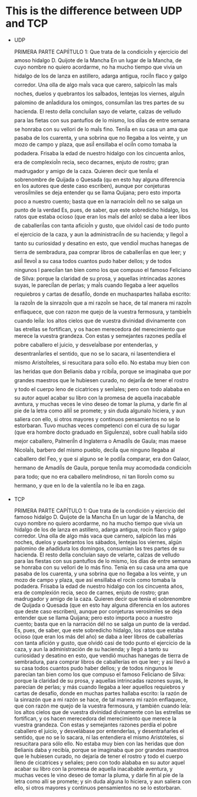 # This is the difference between UDP and TCP

 * UDP
    
    PRIMERA PARTE
    CAPIÌTULO 1: Que trata de la condicioÌn y ejercicio del  amoso hidalgo D. Quijote de la Mancha
    En un lugar de la Mancha, de cuyo nombre no quiero acordarme, no ha mucho tiempo que vivi a un hidalgo de los de lanza en astillero, adarga antigua, rociÌn flaco y galgo corredor. Una olla de algo maÌs vaca que car ero, salpicoÌn las maÌs noches, duelos y quebrantos los saÌbados, lentejas los viernes, alguÌn palomino de anÌadidura los  omingos, consumiÌan las tres partes de su hacienda. El resto della concluiÌan sayo de velarte, calzas de velludo para las fie tas con sus pantuflos de lo mismo, los diÌas de entre semana se honraba con su vellori de lo maÌs fino. TeniÌa en su casa un  ama que pasaba de los cuarenta, y una sobrina que no llegaba a los veinte, y un mozo de campo y plaza, que asiÌ ensillaba el  ociÌn como tomaba la podadera. Frisaba la edad de nuestro hidalgo con los cincuenta anÌos, era de complexioÌn recia, seco de carnes, enjuto de rostro; gran madrugador y amigo de la caza. Quieren decir que teniÌa el sobrenombre de Quijada o Quesada (qu  en esto hay alguna diferencia en los autores que deste caso escriben), aunque por conjeturas verosiÌmiles se deja entender qu  se llama Quijana; pero esto importa poco a nuestro cuento; basta que en la narracioÌn deÌl no se salga un punto de la verdad  Es, pues, de saber, que este sobredicho hidalgo, los ratos que estaba ocioso (que eran los maÌs del anÌo) se daba a leer lib os de caballeriÌas con tanta aficioÌn y gusto, que olvidoÌ casi de todo punto el ejercicio de la caza, y aun la administraci Ìn de su hacienda; y llegoÌ a tanto su curiosidad y desatino en esto, que vendioÌ muchas hanegas de tierra de sembradura, pa a comprar libros de caballeriÌas en que leer; y asiÌ llevoÌ a su casa todos cuantos pudo haber dellos; y de todos ningunos l  pareciÌan tan bien como los que compuso el famoso Feliciano de Silva: porque la claridad de su prosa, y aquellas intrincadas  azones suyas, le pareciÌan de perlas; y maÌs cuando llegaba a leer aquellos requiebros y cartas de desafiÌo, donde en muchas partes hallaba escrito: la razoÌn de la sinrazoÌn que a mi razoÌn se hace, de tal manera mi razoÌn enflaquece, que con razo n me quejo de la vuestra fermosura, y tambieÌn cuando leiÌa: los altos cielos que de vuestra divinidad divinamente con las e trellas se fortifican, y os hacen merecedora del merecimiento que merece la vuestra grandeza. Con estas y semejantes razones pe diÌa el pobre caballero el juicio, y desvelaÌbase por entenderlas, y desentranÌarles el sentido, que no se lo sacara, ni las entendiera el mismo AristoÌteles, si resucitara para soÌlo ello. No estaba muy bien con las heridas que don Belianis daba y r cibiÌa, porque se imaginaba que por grandes maestros que le hubiesen curado, no dejariÌa de tener el rostro y todo el cuerpo  leno de cicatrices y senÌales; pero con todo alababa en su autor aquel acabar su libro con la promesa de aquella inacabable av ntura, y muchas veces le vino deseo de tomar la pluma, y darle fin al pie de la letra como alliÌ se promete; y sin duda alguna lo hiciera, y aun saliera con ello, si otros mayores y continuos pensamientos no se lo estorbaran.
    Tuvo muchas veces competenci  con el cura de su lugar (que era hombre docto graduado en SiguÌenza), sobre cuaÌl habiÌa sido mejor caballero, PalmeriÌn d  Inglaterra o AmadiÌs de Gaula; mas maese NicolaÌs, barbero del mismo pueblo, deciÌa que ninguno llegaba al caballero del Fe o, y que si alguno se le podiÌa comparar, era don Galaor, hermano de AmadiÌs de Gaula, porque teniÌa muy acomodada condicioÌ n para todo; que no era caballero melindroso, ni tan lloroÌn como su hermano, y que en lo de la valentiÌa no le iba en zaga.

 * TCP
    
    PRIMERA PARTE
    CAPÍTULO 1: Que trata de la condición y ejercicio del famoso hidalgo D. Quijote de la Mancha
    En un lugar de la Mancha, de cuyo nombre no quiero acordarme, no ha mucho tiempo que vivía un hidalgo de los de lanza en astillero, adarga antigua, rocín flaco y galgo corredor. Una olla de algo más vaca que carnero, salpicón las más noches, duelos y quebrantos los sábados, lentejas los viernes, algún palomino de añadidura los domingos, consumían las tres partes de su hacienda. El resto della concluían sayo de velarte, calzas de velludo para las fiestas con sus pantuflos de lo mismo, los días de entre semana se honraba con su vellori de lo más fino. Tenía en su casa una ama que pasaba de los cuarenta, y una sobrina que no llegaba a los veinte, y un mozo de campo y plaza, que así ensillaba el rocín como tomaba la podadera. Frisaba la edad de nuestro hidalgo con los cincuenta años, era de complexión recia, seco de carnes, enjuto de rostro; gran madrugador y amigo de la caza. Quieren decir que tenía el sobrenombre de Quijada o Quesada (que en esto hay alguna diferencia en los autores que deste caso escriben), aunque por conjeturas verosímiles se deja entender que se llama Quijana; pero esto importa poco a nuestro cuento; basta que en la narración dél no se salga un punto de la verdad. Es, pues, de saber, que este sobredicho hidalgo, los ratos que estaba ocioso (que eran los más del año) se daba a leer libros de caballerías con tanta afición y gusto, que olvidó casi de todo punto el ejercicio de la caza, y aun la administración de su hacienda; y llegó a tanto su curiosidad y desatino en esto, que vendió muchas hanegas de tierra de sembradura, para comprar libros de caballerías en que leer; y así llevó a su casa todos cuantos pudo haber dellos; y de todos ningunos le parecían tan bien como los que compuso el famoso Feliciano de Silva: porque la claridad de su prosa, y aquellas intrincadas razones suyas, le parecían de perlas; y más cuando llegaba a leer aquellos requiebros y cartas de desafío, donde en muchas partes hallaba escrito: la razón de la sinrazón que a mi razón se hace, de tal manera mi razón enflaquece, que con razón me quejo de la vuestra fermosura, y también cuando leía: los altos cielos que de vuestra divinidad divinamente con las estrellas se fortifican, y os hacen merecedora del merecimiento que merece la vuestra grandeza. Con estas y semejantes razones perdía el pobre caballero el juicio, y desvelábase por entenderlas, y desentrañarles el sentido, que no se lo sacara, ni las entendiera el mismo Aristóteles, si resucitara para sólo ello. No estaba muy bien con las heridas que don Belianis daba y recibía, porque se imaginaba que por grandes maestros que le hubiesen curado, no dejaría de tener el rostro y todo el cuerpo lleno de cicatrices y señales; pero con todo alababa en su autor aquel acabar su libro con la promesa de aquella inacabable aventura, y muchas veces le vino deseo de tomar la pluma, y darle fin al pie de la letra como allí se promete; y sin duda alguna lo hiciera, y aun saliera con ello, si otros mayores y continuos pensamientos no se lo estorbaran.
    
